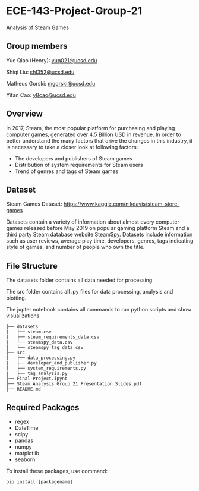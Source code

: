 # ECE-143-Project-Group-21

Analysis of Steam Games

## Group members

Yue Qiao (Henry): yuq021@ucsd.edu

Shiqi Liu: shl352@ucsd.edu

Matheus Gorski: mgorski@ucsd.edu

Yifan Cao: y8cao@ucsd.edu

## Overview

In 2017, Steam, the most popular platform for purchasing and playing computer games, generated over 4.5 Billion USD in revenue. In order to better understand the many factors that drive the changes in this industry, it is necessary to take a closer look at following factors:
* The developers and publishers of Steam games
* Distribution of system requirements for Steam users
* Trend of genres and tags of Steam games

## Dataset

Steam Games Dataset: https://www.kaggle.com/nikdavis/steam-store-games

Datasets contain a variety of information about almost every computer games released before May 2019 on popular gaming platform Steam and a third party Steam database website SteamSpy. Datasets include information such as user reviews, average play time, developers, genres, tags indicating style of games, and number of people who own the title.

## File Structure
The datasets folder contains all data needed for processing. 

The src folder contains all .py files for data processing, analysis and plotting. 

The jupter notebook contains all commands to run python scripts and show visualizations.
```
├── datasets
|   ├── steam.csv
|   ├── steam_requirements_data.csv
|   └── steamspy_data.csv
|   └── steamspy_tag_data.csv
├── src
|   ├── data_processing.py
|   ├── developer_and_publisher.py
|   ├── system_requirements.py
|   ├── tag_analysis.py
├── Final Project.ipynb
├── Steam Analysis Group 21 Presentation Slides.pdf
├── README.md
```

## Required Packages
* regex
* DateTime
* scipy
* pandas
* numpy
* matplotlib
* seaborn

To install these packages, use command:
```
pip install [packagename]
```
